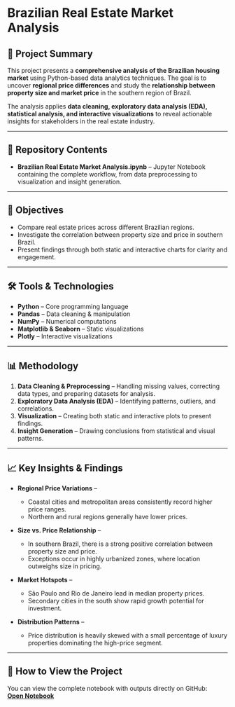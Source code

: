 # Brazilian Real Estate Market Analysis  

## 📌 Project Summary  
This project presents a **comprehensive analysis of the Brazilian housing market** using Python-based data analytics techniques. The goal is to uncover **regional price differences** and study the **relationship between property size and market price** in the southern region of Brazil.  

The analysis applies **data cleaning, exploratory data analysis (EDA), statistical analysis, and interactive visualizations** to reveal actionable insights for stakeholders in the real estate industry.  

---

## 📂 Repository Contents  
- **Brazilian Real Estate Market Analysis.ipynb** – Jupyter Notebook containing the complete workflow, from data preprocessing to visualization and insight generation.  

---

## 🎯 Objectives  
- Compare real estate prices across different Brazilian regions.  
- Investigate the correlation between property size and price in southern Brazil.  
- Present findings through both static and interactive charts for clarity and engagement.  

---

## 🛠 Tools & Technologies  
- **Python** – Core programming language  
- **Pandas** – Data cleaning & manipulation  
- **NumPy** – Numerical computations  
- **Matplotlib & Seaborn** – Static visualizations  
- **Plotly** – Interactive visualizations  

---

## 📊 Methodology  
1. **Data Cleaning & Preprocessing** – Handling missing values, correcting data types, and preparing datasets for analysis.  
2. **Exploratory Data Analysis (EDA)** – Identifying patterns, outliers, and correlations.  
3. **Visualization** – Creating both static and interactive plots to present findings.  
4. **Insight Generation** – Drawing conclusions from statistical and visual patterns.  

---

## 📈 Key Insights & Findings  
- **Regional Price Variations** –  
  - Coastal cities and metropolitan areas consistently record higher price ranges.  
  - Northern and rural regions generally have lower prices.  

- **Size vs. Price Relationship** –  
  - In southern Brazil, there is a strong positive correlation between property size and price.  
  - Exceptions occur in highly urbanized zones, where location outweighs size in pricing.  

- **Market Hotspots** –  
  - São Paulo and Rio de Janeiro lead in median property prices.  
  - Secondary cities in the south show rapid growth potential for investment.  

- **Distribution Patterns** –  
  - Price distribution is heavily skewed with a small percentage of luxury properties dominating the high-price segment.  

---

## 🚀 How to View the Project  
You can view the complete notebook with outputs directly on GitHub:  
[**Open Notebook**](./Brazilian%20Real%20Estate%20Market%20Analysis.ipynb)  

